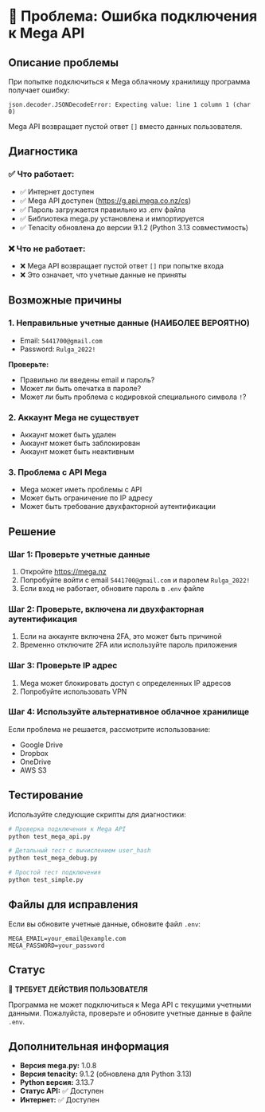 # 🔴 Проблема: Ошибка подключения к Mega API

## Описание проблемы

При попытке подключиться к Mega облачному хранилищу программа получает ошибку:
```
json.decoder.JSONDecodeError: Expecting value: line 1 column 1 (char 0)
```

Mega API возвращает пустой ответ `[]` вместо данных пользователя.

## Диагностика

### ✅ Что работает:
- ✅ Интернет доступен
- ✅ Mega API доступен (https://g.api.mega.co.nz/cs)
- ✅ Пароль загружается правильно из .env файла
- ✅ Библиотека mega.py установлена и импортируется
- ✅ Tenacity обновлена до версии 9.1.2 (Python 3.13 совместимость)

### ❌ Что не работает:
- ❌ Mega API возвращает пустой ответ `[]` при попытке входа
- ❌ Это означает, что учетные данные не приняты

## Возможные причины

### 1. **Неправильные учетные данные** (НАИБОЛЕЕ ВЕРОЯТНО)
- Email: `5441700@gmail.com`
- Password: `Rulga_2022!`

**Проверьте:**
- Правильно ли введены email и пароль?
- Может ли быть опечатка в пароле?
- Может ли быть проблема с кодировкой специального символа `!`?

### 2. **Аккаунт Mega не существует**
- Аккаунт может быть удален
- Аккаунт может быть заблокирован
- Аккаунт может быть неактивным

### 3. **Проблема с API Mega**
- Mega может иметь проблемы с API
- Может быть ограничение по IP адресу
- Может быть требование двухфакторной аутентификации

## Решение

### Шаг 1: Проверьте учетные данные
1. Откройте https://mega.nz
2. Попробуйте войти с email `5441700@gmail.com` и паролем `Rulga_2022!`
3. Если вход не работает, обновите пароль в `.env` файле

### Шаг 2: Проверьте, включена ли двухфакторная аутентификация
1. Если на аккаунте включена 2FA, это может быть причиной
2. Временно отключите 2FA или используйте пароль приложения

### Шаг 3: Проверьте IP адрес
1. Mega может блокировать доступ с определенных IP адресов
2. Попробуйте использовать VPN

### Шаг 4: Используйте альтернативное облачное хранилище
Если проблема не решается, рассмотрите использование:
- Google Drive
- Dropbox
- OneDrive
- AWS S3

## Тестирование

Используйте следующие скрипты для диагностики:

```bash
# Проверка подключения к Mega API
python test_mega_api.py

# Детальный тест с вычислением user_hash
python test_mega_debug.py

# Простой тест подключения
python test_simple.py
```

## Файлы для исправления

Если вы обновите учетные данные, обновите файл `.env`:

```env
MEGA_EMAIL=your_email@example.com
MEGA_PASSWORD=your_password
```

## Статус

🔴 **ТРЕБУЕТ ДЕЙСТВИЯ ПОЛЬЗОВАТЕЛЯ**

Программа не может подключиться к Mega API с текущими учетными данными.
Пожалуйста, проверьте и обновите учетные данные в файле `.env`.

## Дополнительная информация

- **Версия mega.py:** 1.0.8
- **Версия tenacity:** 9.1.2 (обновлена для Python 3.13)
- **Python версия:** 3.13.7
- **Статус API:** ✅ Доступен
- **Интернет:** ✅ Доступен

